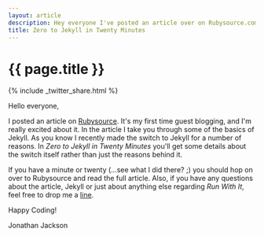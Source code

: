 ```yaml
---
layout: article
description: Hey everyone I've posted an article over on Rubysource.com be sure to check it out.
title: Zero to Jekyll in Twenty Minutes
---
```


# {{ page.title }}

{% include _twitter_share.html %}

Hello everyone,

I posted an article on [Rubysource](http://rubysource.com/zero-to-jekyll-in-20-minutes/).  It's my first time guest blogging, and I'm really excited about it.  In the article I take you through some of the basics of Jekyll.  As you know I recently made the switch to Jekyll for a number of reasons.  In *Zero to Jekyll in Twenty Minutes* you'll get some details about the switch itself rather than just the reasons behind it.

If you have a minute or twenty (...see what I did there? ;) you should hop on over to Rubysource and read the full article.  Also, if you have any questions about the article, Jekyll or just about anything else regarding *Run With It*, feel free to drop me a [line](http://www.jonathan-jackson.net/mail.html).

Happy Coding!

Jonathan Jackson